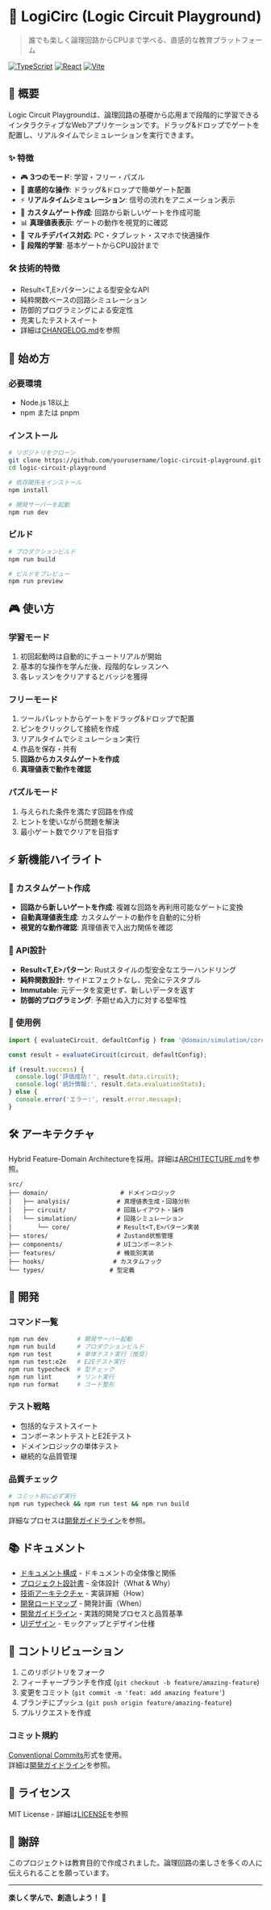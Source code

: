 # 🎯 LogiCirc (Logic Circuit Playground)

> 誰でも楽しく論理回路からCPUまで学べる、直感的な教育プラットフォーム

[![TypeScript](https://img.shields.io/badge/TypeScript-5.0-blue)](https://www.typescriptlang.org/)
[![React](https://img.shields.io/badge/React-18.2-61dafb)](https://reactjs.org/)
[![Vite](https://img.shields.io/badge/Vite-5.0-646cff)](https://vitejs.dev/)

## 🚀 概要

Logic Circuit Playgroundは、論理回路の基礎から応用まで段階的に学習できるインタラクティブなWebアプリケーションです。ドラッグ&ドロップでゲートを配置し、リアルタイムでシミュレーションを実行できます。

### ✨ 特徴
- 🎮 **3つのモード**: 学習・フリー・パズル
- 🎨 **直感的な操作**: ドラッグ&ドロップで簡単ゲート配置
- ⚡ **リアルタイムシミュレーション**: 信号の流れをアニメーション表示
- 🔧 **カスタムゲート作成**: 回路から新しいゲートを作成可能
- 📊 **真理値表表示**: ゲートの動作を視覚的に確認
- 📱 **マルチデバイス対応**: PC・タブレット・スマホで快適操作
- 🎯 **段階的学習**: 基本ゲートからCPU設計まで

### 🛠️ 技術的特徴
- Result<T,E>パターンによる型安全なAPI
- 純粋関数ベースの回路シミュレーション
- 防御的プログラミングによる安定性
- 充実したテストスイート
- 詳細は[CHANGELOG.md](./docs/CHANGELOG.md)を参照

## 🎯 始め方

### 必要環境
- Node.js 18以上
- npm または pnpm

### インストール
```bash
# リポジトリをクローン
git clone https://github.com/yourusername/logic-circuit-playground.git
cd logic-circuit-playground

# 依存関係をインストール
npm install

# 開発サーバーを起動
npm run dev
```

### ビルド
```bash
# プロダクションビルド
npm run build

# ビルドをプレビュー
npm run preview
```

## 🎮 使い方

### 学習モード
1. 初回起動時は自動的にチュートリアルが開始
2. 基本的な操作を学んだ後、段階的なレッスンへ
3. 各レッスンをクリアするとバッジを獲得

### フリーモード
1. ツールパレットからゲートをドラッグ&ドロップで配置
2. ピンをクリックして接続を作成
3. リアルタイムでシミュレーション実行
4. 作品を保存・共有
5. **回路からカスタムゲートを作成**
6. **真理値表で動作を確認**

### パズルモード
1. 与えられた条件を満たす回路を作成
2. ヒントを使いながら問題を解決
3. 最小ゲート数でクリアを目指す

## ⚡ 新機能ハイライト

### 🔧 カスタムゲート作成
- **回路から新しいゲートを作成**: 複雑な回路を再利用可能なゲートに変換
- **自動真理値表生成**: カスタムゲートの動作を自動的に分析
- **視覚的な動作確認**: 真理値表で入出力関係を確認

### 🚀 API設計
- **Result<T,E>パターン**: Rustスタイルの型安全なエラーハンドリング
- **純粋関数設計**: サイドエフェクトなし、完全にテスタブル
- **Immutable**: 元データを変更せず、新しいデータを返す
- **防御的プログラミング**: 予期せぬ入力に対する堅牢性

### 🎯 使用例
```typescript
import { evaluateCircuit, defaultConfig } from '@domain/simulation/core';

const result = evaluateCircuit(circuit, defaultConfig);

if (result.success) {
  console.log('評価成功！', result.data.circuit);
  console.log('統計情報:', result.data.evaluationStats);
} else {
  console.error('エラー:', result.error.message);
}
```

## 🛠️ アーキテクチャ

Hybrid Feature-Domain Architectureを採用。詳細は[ARCHITECTURE.md](./docs/development/ARCHITECTURE.md)を参照。

```
src/
├── domain/                    # ドメインロジック
│   ├── analysis/             # 真理値表生成・回路分析
│   ├── circuit/              # 回路レイアウト・操作
│   └── simulation/           # 回路シミュレーション
│       └── core/             # Result<T,E>パターン実装
├── stores/                   # Zustand状態管理
├── components/               # UIコンポーネント
├── features/                 # 機能別実装
├── hooks/                   # カスタムフック
└── types/                  # 型定義
```

## 🧪 開発

### コマンド一覧
```bash
npm run dev        # 開発サーバー起動
npm run build      # プロダクションビルド
npm run test       # 単体テスト実行（推奨）
npm run test:e2e   # E2Eテスト実行
npm run typecheck  # 型チェック
npm run lint       # リント実行
npm run format     # コード整形
```

### テスト戦略
- 包括的なテストスイート
- コンポーネントテストとE2Eテスト
- ドメインロジックの単体テスト
- 継続的な品質管理

### 品質チェック
```bash
# コミット前に必ず実行
npm run typecheck && npm run test && npm run build
```
詳細なプロセスは[開発ガイドライン](./docs/development/GUIDELINES.md)を参照。

## 📚 ドキュメント

- [ドキュメント構成](./docs/README.md) - ドキュメントの全体像と関係
- [プロジェクト設計書](./docs/PROJECT_BLUEPRINT.md) - 全体設計（What & Why）
- [技術アーキテクチャ](./docs/development/ARCHITECTURE.md) - 実装詳細（How）
- [開発ロードマップ](./docs/development/ROADMAP.md) - 開発計画（When）
- [開発ガイドライン](./docs/development/GUIDELINES.md) - 実践的開発プロセスと品質基準
- [UIデザイン](./docs/design/mockups/) - モックアップとデザイン仕様

## 🤝 コントリビューション

1. このリポジトリをフォーク
2. フィーチャーブランチを作成 (`git checkout -b feature/amazing-feature`)
3. 変更をコミット (`git commit -m 'feat: add amazing feature'`)
4. ブランチにプッシュ (`git push origin feature/amazing-feature`)
5. プルリクエストを作成

### コミット規約
[Conventional Commits](https://www.conventionalcommits.org/)形式を使用。  
詳細は[開発ガイドライン](./docs/development/GUIDELINES.md)を参照。

## 📄 ライセンス

MIT License - 詳細は[LICENSE](./LICENSE)を参照

## 🙏 謝辞

このプロジェクトは教育目的で作成されました。論理回路の楽しさを多くの人に伝えられることを願っています。

---

**楽しく学んで、創造しよう！** 🚀